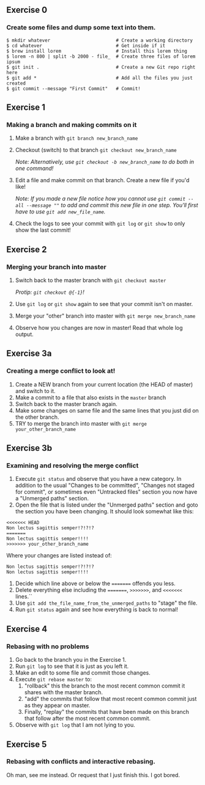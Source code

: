 ## Exercise 0
### Create some files and dump some text into them.

```
$ mkdir whatever                        # Create a working directory
$ cd whatever                           # Get inside if it
$ brew install lorem                    # Install this lorem thing
$ lorem -n 800 | split -b 2000 - file_  # Create three files of lorem ipsum
$ git init .                            # Create a new Git repo right here
$ git add *                             # Add all the files you just created
$ git commit --message "First Commit"   # Commit!
```

## Exercise 1
### Making a branch and making commits on it

1. Make a branch with `git branch new_branch_name`
1. Checkout (switch) to that branch `git checkout new_branch_name`

   _Note: Alternatively, use `git checkout -b new_branch_name` to do both in one command!_

1. Edit a file and make commit on that branch. Create a new file if you'd like!

   _Note: If you made a new file notice how you cannot use `git commit --all --message ""` to add and commit this new file in one step.  You'll first have to use `git add new_file_name`._

1. Check the logs to see your commit with `git log` or `git show` to only show the last commit!

## Exercise 2
### Merging your branch into master

1. Switch back to the master branch with `git checkout master`

   _Protip: `git checkout @{-1}`!_

1. Use `git log` or `git show` again to see that your commit isn't on master.
1. Merge your "other" branch into master with `git merge new_branch_name`
1. Observe how you changes are now in master! Read that whole log output.

## Exercise 3a
### Creating a merge conflict to look at!

1. Create a NEW branch from your current location (the HEAD of master) and
   switch to it.
1. Make a commit to a file that also exists in the `master` branch
1. Switch back to the master branch again.
1. Make some changes on same file and the same lines that you just did on the
   other branch.
1. TRY to merge the branch into master with `git merge your_other_branch_name`

## Exercise 3b
### Examining and resolving the merge conflict

1. Execute `git status` and observe that you have a new category.
   In addition to the usual "Changes to be committed",
   "Changes not staged for commit", or sometimes even "Untracked files" section
   you now have a "Unmerged paths" section.
1. Open the file that is listed under the "Unmerged paths" section and goto the
   section you have been changing.
   It should look somewhat like this:

```
<<<<<<< HEAD
Non lectus sagittis semper!?!?!?
=======
Non lectus sagittis semper!!!!
>>>>>>> your_other_branch_name
```

Where your changes are listed instead of:
```
Non lectus sagittis semper!?!?!?
Non lectus sagittis semper!!!!
```

1. Decide which line above or below the `=======` offends you less.
1. Delete everything else including the `=======`, `>>>>>>>`, and `<<<<<<<` lines.``
1. Use `git add the_file_name_from_the_unmerged_paths` to "stage" the file.
1. Run `git status` again and see how everything is back to normal!

## Exercise 4
### Rebasing with no problems

1. Go back to the branch you in the Exercise 1.
1. Run `git log` to see that it is just as you left it.
1. Make an edit to some file and commit those changes.
1. Execute `git rebase master` to:
    1. "rollback" this the branch to the most recent common commit it shares with the master branch.
    1. "add" the commits that follow that most recent common commit just as they appear on master.
    1. Finally, "replay" the commits that have been made on this branch that follow after the most recent common commit.
1. Observe with `git log` that I am not lying to you.

## Exercise 5
### Rebasing with conflicts and interactive rebasing.

Oh man, see me instead. Or request that I just finish this. I got bored.